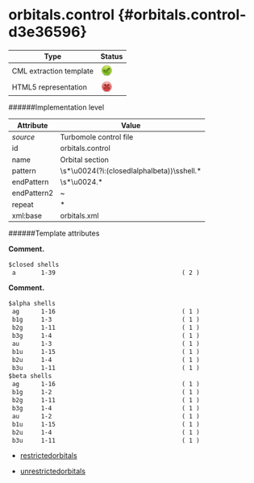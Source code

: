 # orbitals.control {#orbitals.control-d3e36596}


| Type                                                                                                                                                | Status                                                                                                                                              |
|----|----|
| CML extraction template                                                                                                                             | ![](/imgs/Total.png)                                                                                                                                |
| HTML5 representation                                                                                                                                | ![](/imgs/None.png)                                                                                                                                 |

######Implementation level

| Attribute                                                                                                                                           | Value                                                                                                                                               |
|----|----|
| *source*                                                                                                                                            | Turbomole control file                                                                                                                              |
| id                                                                                                                                                  | orbitals.control                                                                                                                                    |
| name                                                                                                                                                | Orbital section                                                                                                                                     |
| pattern                                                                                                                                             | \\s\*\\u0024(?i:(closedIalphaIbeta))\\sshell.\*                                                                                                     |
| endPattern                                                                                                                                          | \\s\*\\u0024.\*                                                                                                                                     |
| endPattern2                                                                                                                                         | \~                                                                                                                                                  |
| repeat                                                                                                                                              | \*                                                                                                                                                  |
| xml:base                                                                                                                                            | orbitals.xml                                                                                                                                        |

######Template attributes

**Comment.**

    $closed shells
     a       1-39                                   ( 2 )
        

**Comment.**

    $alpha shells
     ag      1-16                                   ( 1 )
     b1g     1-3                                    ( 1 )
     b2g     1-11                                   ( 1 )
     b3g     1-4                                    ( 1 )
     au      1-3                                    ( 1 )
     b1u     1-15                                   ( 1 )
     b2u     1-4                                    ( 1 )
     b3u     1-11                                   ( 1 )
    $beta shells
     ag      1-16                                   ( 1 )
     b1g     1-2                                    ( 1 )
     b2g     1-11                                   ( 1 )
     b3g     1-4                                    ( 1 )
     au      1-2                                    ( 1 )
     b1u     1-15                                   ( 1 )
     b2u     1-4                                    ( 1 )
     b3u     1-11                                   ( 1 )   
        

-   [restrictedorbitals](/out/md/cml/turbomole_log/restrictedorbitals-d3e36606.md)

<!-- -->

-   [unrestrictedorbitals](/out/md/cml/turbomole_log/unrestrictedorbitals-d3e36634.md)


